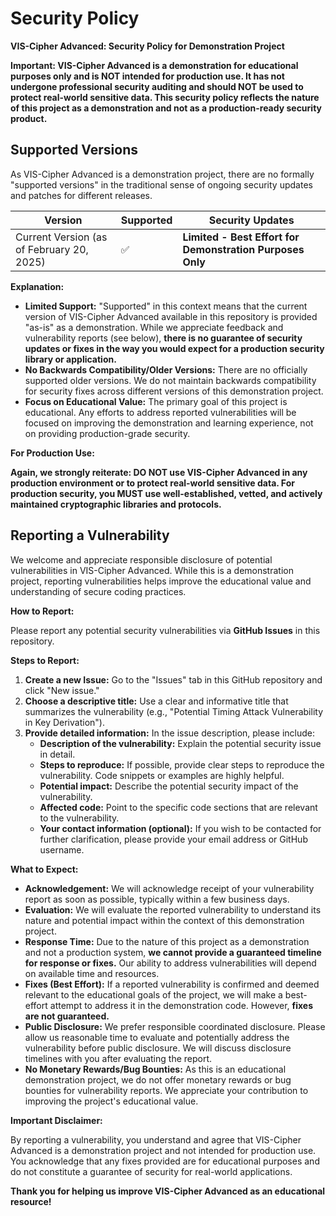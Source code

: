 # Security Policy

**VIS-Cipher Advanced: Security Policy for Demonstration Project**

**Important: VIS-Cipher Advanced is a demonstration for educational purposes only and is NOT intended for production use. It has not undergone professional security auditing and should NOT be used to protect real-world sensitive data. This security policy reflects the nature of this project as a demonstration and not as a production-ready security product.**

## Supported Versions

As VIS-Cipher Advanced is a demonstration project, there are no formally "supported versions" in the traditional sense of ongoing security updates and patches for different releases.

| Version | Supported          | Security Updates |
| ------- | ------------------ | ---------------- |
| Current Version (as of February 20, 2025) | :white_check_mark: | **Limited - Best Effort for Demonstration Purposes Only** |

**Explanation:**

*   **Limited Support:**  "Supported" in this context means that the current version of VIS-Cipher Advanced available in this repository is provided "as-is" as a demonstration.  While we appreciate feedback and vulnerability reports (see below), **there is no guarantee of security updates or fixes in the way you would expect for a production security library or application.**
*   **No Backwards Compatibility/Older Versions:**  There are no officially supported older versions. We do not maintain backwards compatibility for security fixes across different versions of this demonstration project.
*   **Focus on Educational Value:**  The primary goal of this project is educational. Any efforts to address reported vulnerabilities will be focused on improving the demonstration and learning experience, not on providing production-grade security.

**For Production Use:**

**Again, we strongly reiterate: DO NOT use VIS-Cipher Advanced in any production environment or to protect real-world sensitive data. For production security, you MUST use well-established, vetted, and actively maintained cryptographic libraries and protocols.**

## Reporting a Vulnerability

We welcome and appreciate responsible disclosure of potential vulnerabilities in VIS-Cipher Advanced.  While this is a demonstration project, reporting vulnerabilities helps improve the educational value and understanding of secure coding practices.

**How to Report:**

Please report any potential security vulnerabilities via **GitHub Issues** in this repository.

**Steps to Report:**

1.  **Create a new Issue:** Go to the "Issues" tab in this GitHub repository and click "New issue."
2.  **Choose a descriptive title:**  Use a clear and informative title that summarizes the vulnerability (e.g., "Potential Timing Attack Vulnerability in Key Derivation").
3.  **Provide detailed information:** In the issue description, please include:
    *   **Description of the vulnerability:** Explain the potential security issue in detail.
    *   **Steps to reproduce:** If possible, provide clear steps to reproduce the vulnerability. Code snippets or examples are highly helpful.
    *   **Potential impact:** Describe the potential security impact of the vulnerability.
    *   **Affected code:**  Point to the specific code sections that are relevant to the vulnerability.
    *   **Your contact information (optional):** If you wish to be contacted for further clarification, please provide your email address or GitHub username.

**What to Expect:**

*   **Acknowledgement:** We will acknowledge receipt of your vulnerability report as soon as possible, typically within a few business days.
*   **Evaluation:** We will evaluate the reported vulnerability to understand its nature and potential impact within the context of this demonstration project.
*   **Response Time:**  Due to the nature of this project as a demonstration and not a production system, **we cannot provide a guaranteed timeline for response or fixes.** Our ability to address vulnerabilities will depend on available time and resources.
*   **Fixes (Best Effort):**  If a reported vulnerability is confirmed and deemed relevant to the educational goals of the project, we will make a best-effort attempt to address it in the demonstration code. However, **fixes are not guaranteed.**
*   **Public Disclosure:** We prefer responsible coordinated disclosure. Please allow us reasonable time to evaluate and potentially address the vulnerability before public disclosure. We will discuss disclosure timelines with you after evaluating the report.
*   **No Monetary Rewards/Bug Bounties:** As this is an educational demonstration project, we do not offer monetary rewards or bug bounties for vulnerability reports. We appreciate your contribution to improving the project's educational value.

**Important Disclaimer:**

By reporting a vulnerability, you understand and agree that VIS-Cipher Advanced is a demonstration project and not intended for production use. You acknowledge that any fixes provided are for educational purposes and do not constitute a guarantee of security for real-world applications.

**Thank you for helping us improve VIS-Cipher Advanced as an educational resource!**
